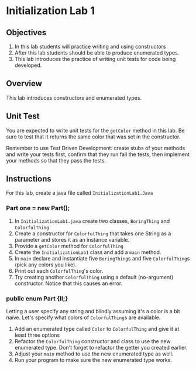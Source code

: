 # Initialization Lab 1

## Objectives

1. In this lab students will practice writing and using constructors
2. After this lab students should be able to produce enumerated types.
3. This lab introduces the practice of writing unit tests for code being developed.


## Overview

This lab introduces constructors and enumerated types.	

## Unit Test

You are expected to write unit tests for the `getColor` method in this lab. Be sure to test that it returns the same color that was set in the constructor.

Remember to use Test Driven Development: create stubs of your methods and write your tests first, confirm that they run fail the tests, then implement your methods so that they pass the tests.

## Instructions

For this lab, create a java file called `InitializationLab1.Java`

### Part one = new Part();

1. In `InitializationLab1.java` create two classes, `BoringThing` and `ColorfulThing`
2. Create a constructor for `ColorfulThing` that takes one String as a parameter and stores it as an instance variable.
3. Provide a `getColor` method for `ColorfulThing`
4. Create the `InitializationLab1` class and add a `main` method.
5. In `main` declare and instantiate five `BoringThing`s and five `ColorfulThing`s (pick any colors you like).
6. Print out each `ColorfulThing`'s color.
7. Try creating another `ColorfulThing` using a default (no-argument) constructor. Notice that this causes an error.

### public enum Part {II;}

Letting a user specify any string and blindly assuming it's a color is a bit naïve. Let's specify what colors of `ColorfulThing`s are available.

1. Add an enumerated type called `Color` to `ColorfulThing` and give it at least three options
2. Refactor the `ColorfulThing` constructor and class to use the new enumerated type. Don't forget to refactor the getter you created earlier.
3. Adjust your `main` method to use the new enumerated type as well.
4. Run your program to make sure the new enumerated type works.
